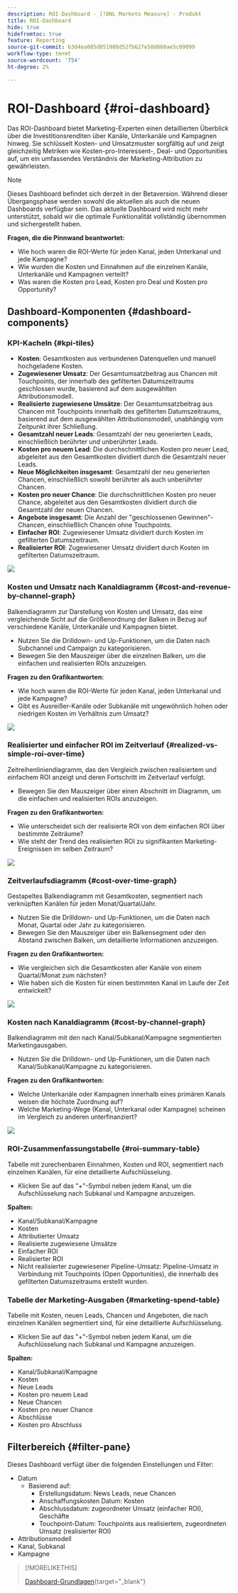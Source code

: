 ```yaml
---
description: ROI-Dashboard - [!DNL Marketo Measure] - Produkt
title: ROI-Dashboard
hide: true
hidefromtoc: true
feature: Reporting
source-git-commit: b3d4ea085d851908d52fb62fe58d860ae5c09099
workflow-type: tm+mt
source-wordcount: '754'
ht-degree: 2%

---
```


# ROI-Dashboard {#roi-dashboard}

Das ROI-Dashboard bietet Marketing-Experten einen detaillierten Überblick über die Investitionsrenditen über Kanäle, Unterkanäle und Kampagnen hinweg. Sie schlüsselt Kosten- und Umsatzmuster sorgfältig auf und zeigt gleichzeitig Metriken wie Kosten-pro-Interessent-, Deal- und Opportunities auf, um ein umfassendes Verständnis der Marketing-Attribution zu gewährleisten.

>[!NOTE]
>
>Dieses Dashboard befindet sich derzeit in der Betaversion. Während dieser Übergangsphase werden sowohl die aktuellen als auch die neuen Dashboards verfügbar sein. Das aktuelle Dashboard wird nicht mehr unterstützt, sobald wir die optimale Funktionalität vollständig übernommen und sichergestellt haben.

**Fragen, die die Pinnwand beantwortet:**

* Wie hoch waren die ROI-Werte für jeden Kanal, jeden Unterkanal und jede Kampagne?
* Wie wurden die Kosten und Einnahmen auf die einzelnen Kanäle, Unterkanäle und Kampagnen verteilt?
* Was waren die Kosten pro Lead, Kosten pro Deal und Kosten pro Opportunity?

## Dashboard-Komponenten {#dashboard-components}

### KPI-Kacheln {#kpi-tiles}

* **Kosten**: Gesamtkosten aus verbundenen Datenquellen und manuell hochgeladene Kosten.
* **Zugewiesener Umsatz**: Der Gesamtumsatzbeitrag aus Chancen mit Touchpoints, der innerhalb des gefilterten Datumszeitraums geschlossen wurde, basierend auf dem ausgewählten Attributionsmodell.
* **Realisierte zugewiesene Umsätze**: Der Gesamtumsatzbeitrag aus Chancen mit Touchpoints innerhalb des gefilterten Datumszeitraums, basierend auf dem ausgewählten Attributionsmodell, unabhängig vom Zeitpunkt ihrer Schließung.
* **Gesamtzahl neuer Leads**: Gesamtzahl der neu generierten Leads, einschließlich berührter und unberührter Leads.
* **Kosten pro neuem Lead**: Die durchschnittlichen Kosten pro neuer Lead, abgeleitet aus den Gesamtkosten dividiert durch die Gesamtzahl neuer Leads.
* **Neue Möglichkeiten insgesamt**: Gesamtzahl der neu generierten Chancen, einschließlich sowohl berührter als auch unberührter Chancen.
* **Kosten pro neuer Chance**: Die durchschnittlichen Kosten pro neuer Chance, abgeleitet aus den Gesamtkosten dividiert durch die Gesamtzahl der neuen Chancen.
* **Angebote insgesamt**: Die Anzahl der &quot;geschlossenen Gewinnen&quot;-Chancen, einschließlich Chancen ohne Touchpoints.
* **Einfacher ROI**: Zugewiesener Umsatz dividiert durch Kosten im gefilterten Datumszeitraum.
* **Realisierter ROI**: Zugewiesener Umsatz dividiert durch Kosten im gefilterten Datumszeitraum.

![](assets/roi-dashboard-1.png)

### Kosten und Umsatz nach Kanaldiagramm {#cost-and-revenue-by-channel-graph}

Balkendiagramm zur Darstellung von Kosten und Umsatz, das eine vergleichende Sicht auf die Größenordnung der Balken in Bezug auf verschiedene Kanäle, Unterkanäle und Kampagnen bietet.

* Nutzen Sie die Drilldown- und Up-Funktionen, um die Daten nach Subchannel und Campaign zu kategorisieren.
* Bewegen Sie den Mauszeiger über die einzelnen Balken, um die einfachen und realisierten ROIs anzuzeigen.

**Fragen zu den Grafikantworten:**

* Wie hoch waren die ROI-Werte für jeden Kanal, jeden Unterkanal und jede Kampagne?
* Gibt es Ausreißer-Kanäle oder Subkanäle mit ungewöhnlich hohen oder niedrigen Kosten im Verhältnis zum Umsatz?

![](assets/roi-dashboard-2.png)

### Realisierter und einfacher ROI im Zeitverlauf {#realized-vs-simple-roi-over-time}

Zeitreihenliniendiagramm, das den Vergleich zwischen realisiertem und einfachem ROI anzeigt und deren Fortschritt im Zeitverlauf verfolgt.

* Bewegen Sie den Mauszeiger über einen Abschnitt im Diagramm, um die einfachen und realisierten ROIs anzuzeigen.

**Fragen zu den Grafikantworten:**

* Wie unterscheidet sich der realisierte ROI von dem einfachen ROI über bestimmte Zeiträume?
* Wie steht der Trend des realisierten ROI zu signifikanten Marketing-Ereignissen im selben Zeitraum?

![](assets/roi-dashboard-3.png)

### Zeitverlaufsdiagramm {#cost-over-time-graph}

Gestapeltes Balkendiagramm mit Gesamtkosten, segmentiert nach verknüpften Kanälen für jeden Monat/Quartal/Jahr.

* Nutzen Sie die Drilldown- und Up-Funktionen, um die Daten nach Monat, Quartal oder Jahr zu kategorisieren.
* Bewegen Sie den Mauszeiger über ein Balkensegment oder den Abstand zwischen Balken, um detaillierte Informationen anzuzeigen.

**Fragen zu den Grafikantworten:**

* Wie vergleichen sich die Gesamtkosten aller Kanäle von einem Quartal/Monat zum nächsten?
* Wie haben sich die Kosten für einen bestimmten Kanal im Laufe der Zeit entwickelt?

![](assets/roi-dashboard-4.png)

### Kosten nach Kanaldiagramm {#cost-by-channel-graph}

Balkendiagramm mit den nach Kanal/Subkanal/Kampagne segmentierten Marketingausgaben.

* Nutzen Sie die Drilldown- und Up-Funktionen, um die Daten nach Kanal/Subkanal/Kampagne zu kategorisieren.

**Fragen zu den Grafikantworten:**

* Welche Unterkanäle oder Kampagnen innerhalb eines primären Kanals weisen die höchste Zuordnung auf?
* Welche Marketing-Wege (Kanal, Unterkanal oder Kampagne) scheinen im Vergleich zu anderen unterfinanziert?

![](assets/roi-dashboard-5.png)

### ROI-Zusammenfassungstabelle {#roi-summary-table}

Tabelle mit zurechenbaren Einnahmen, Kosten und ROI, segmentiert nach einzelnen Kanälen, für eine detaillierte Aufschlüsselung.

* Klicken Sie auf das &quot;+&quot;-Symbol neben jedem Kanal, um die Aufschlüsselung nach Subkanal und Kampagne anzuzeigen.

**Spalten:**

* Kanal/Subkanal/Kampagne
* Kosten
* Attributierter Umsatz
* Realisierte zugewiesene Umsätze
* Einfacher ROI
* Realisierter ROI
* Nicht realisierter zugewiesener Pipeline-Umsatz: Pipeline-Umsatz in Verbindung mit Touchpoints (Open Opportunities), die innerhalb des gefilterten Datumszeitraums erstellt wurden.

### Tabelle der Marketing-Ausgaben {#marketing-spend-table}

Tabelle mit Kosten, neuen Leads, Chancen und Angeboten, die nach einzelnen Kanälen segmentiert sind, für eine detaillierte Aufschlüsselung.

* Klicken Sie auf das &quot;+&quot;-Symbol neben jedem Kanal, um die Aufschlüsselung nach Subkanal und Kampagne anzuzeigen.

**Spalten:**

* Kanal/Subkanal/Kampagne
* Kosten
* Neue Leads
* Kosten pro neuem Lead
* Neue Chancen
* Kosten pro neuer Chance
* Abschlüsse
* Kosten pro Abschluss

## Filterbereich {#filter-pane}

Dieses Dashboard verfügt über die folgenden Einstellungen und Filter:

* Datum
   * Basierend auf:
      * Erstellungsdatum: News Leads, neue Chancen
      * Anschaffungskosten Datum: Kosten
      * Abschlussdatum: zugeordneter Umsatz (einfacher ROI), Geschäfte
      * Touchpoint-Datum: Touchpoints aus realisiertem, zugeordneten Umsatz (realisierter ROI)
* Attributionsmodell
* Kanal, Subkanal
* Kampagne

>[!MORELIKETHIS]
>
>[Dashboard-Grundlagen](/help/marketo-measure-discover-ui/dashboards/discover-dashboard-basics.md){target="_blank"}
